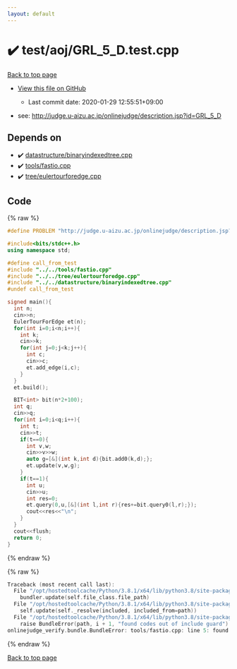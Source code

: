 ```yaml
---
layout: default
---
```


<!-- mathjax config similar to math.stackexchange -->
<script type="text/javascript" async
  src="https://cdnjs.cloudflare.com/ajax/libs/mathjax/2.7.5/MathJax.js?config=TeX-MML-AM_CHTML">
</script>
<script type="text/x-mathjax-config">
  MathJax.Hub.Config({
    TeX: { equationNumbers: { autoNumber: "AMS" }},
    tex2jax: {
      inlineMath: [ ['$','$'] ],
      processEscapes: true
    },
    "HTML-CSS": { matchFontHeight: false },
    displayAlign: "left",
    displayIndent: "2em"
  });
</script>

<script type="text/javascript" src="https://cdnjs.cloudflare.com/ajax/libs/jquery/3.4.1/jquery.min.js"></script>
<script src="https://cdn.jsdelivr.net/npm/jquery-balloon-js@1.1.2/jquery.balloon.min.js" integrity="sha256-ZEYs9VrgAeNuPvs15E39OsyOJaIkXEEt10fzxJ20+2I=" crossorigin="anonymous"></script>
<script type="text/javascript" src="../../../assets/js/copy-button.js"></script>
<link rel="stylesheet" href="../../../assets/css/copy-button.css" />


# :heavy_check_mark: test/aoj/GRL_5_D.test.cpp

<a href="../../../index.html">Back to top page</a>

* <a href="{{ site.github.repository_url }}/blob/master/test/aoj/GRL_5_D.test.cpp">View this file on GitHub</a>
    - Last commit date: 2020-01-29 12:55:51+09:00


* see: <a href="http://judge.u-aizu.ac.jp/onlinejudge/description.jsp?id=GRL_5_D">http://judge.u-aizu.ac.jp/onlinejudge/description.jsp?id=GRL_5_D</a>


## Depends on

* :heavy_check_mark: <a href="../../../library/datastructure/binaryindexedtree.cpp.html">datastructure/binaryindexedtree.cpp</a>
* :heavy_check_mark: <a href="../../../library/tools/fastio.cpp.html">tools/fastio.cpp</a>
* :heavy_check_mark: <a href="../../../library/tree/eulertourforedge.cpp.html">tree/eulertourforedge.cpp</a>


## Code

<a id="unbundled"></a>
{% raw %}
```cpp
#define PROBLEM "http://judge.u-aizu.ac.jp/onlinejudge/description.jsp?id=GRL_5_D"

#include<bits/stdc++.h>
using namespace std;

#define call_from_test
#include "../../tools/fastio.cpp"
#include "../../tree/eulertourforedge.cpp"
#include "../../datastructure/binaryindexedtree.cpp"
#undef call_from_test

signed main(){
  int n;
  cin>>n;
  EulerTourForEdge et(n);
  for(int i=0;i<n;i++){
    int k;
    cin>>k;
    for(int j=0;j<k;j++){
      int c;
      cin>>c;
      et.add_edge(i,c);
    }
  }
  et.build();

  BIT<int> bit(n*2+100);
  int q;
  cin>>q;
  for(int i=0;i<q;i++){
    int t;
    cin>>t;
    if(t==0){
      int v,w;
      cin>>v>>w;
      auto g=[&](int k,int d){bit.add0(k,d);};
      et.update(v,w,g);
    }
    if(t==1){
      int u;
      cin>>u;
      int res=0;
      et.query(0,u,[&](int l,int r){res+=bit.query0(l,r);});
      cout<<res<<"\n";
    }
  }
  cout<<flush;
  return 0;
}

```
{% endraw %}

<a id="bundled"></a>
{% raw %}
```cpp
Traceback (most recent call last):
  File "/opt/hostedtoolcache/Python/3.8.1/x64/lib/python3.8/site-packages/onlinejudge_verify/docs.py", line 342, in write_contents
    bundler.update(self.file_class.file_path)
  File "/opt/hostedtoolcache/Python/3.8.1/x64/lib/python3.8/site-packages/onlinejudge_verify/bundle.py", line 179, in update
    self.update(self._resolve(included, included_from=path))
  File "/opt/hostedtoolcache/Python/3.8.1/x64/lib/python3.8/site-packages/onlinejudge_verify/bundle.py", line 148, in update
    raise BundleError(path, i + 1, "found codes out of include guard")
onlinejudge_verify.bundle.BundleError: tools/fastio.cpp: line 5: found codes out of include guard

```
{% endraw %}

<a href="../../../index.html">Back to top page</a>

